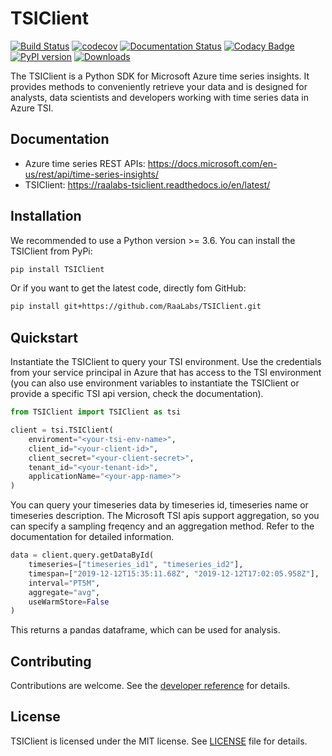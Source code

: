 # TSIClient
[![Build Status](https://dev.azure.com/raalabs/One%20Operation%20Analytics%20Serving/_apis/build/status/RaaLabs.TSIClient?branchName=master)](https://dev.azure.com/raalabs/One%20Operation%20Analytics%20Serving/_build/latest?definitionId=8&branchName=master)
[![codecov](https://codecov.io/gh/RaaLabs/TSIClient/branch/master/graph/badge.svg?token=8qlhjGp0Yu)](https://codecov.io/gh/RaaLabs/TSIClient)
[![Documentation Status](https://readthedocs.org/projects/raalabs-tsiclient/badge/?version=latest)](https://raalabs-tsiclient.readthedocs.io/en/latest/?badge=latest)
[![Codacy Badge](https://app.codacy.com/project/badge/Grade/e4ddf7b091dc4d4ebbe3bcd572487f02)](https://www.codacy.com/gh/RaaLabs/TSIClient?utm_source=github.com&amp;utm_medium=referral&amp;utm_content=RaaLabs/TSIClient&amp;utm_campaign=Badge_Grade)
[![PyPI version](https://badge.fury.io/py/TSIClient.svg)](https://badge.fury.io/py/TSIClient)
[![Downloads](https://pepy.tech/badge/tsiclient/month)](https://pepy.tech/project/tsiclient/month)

The TSIClient is a Python SDK for Microsoft Azure time series insights. It provides methods to conveniently retrieve your data and is designed
for analysts, data scientists and developers working with time series data in Azure TSI.

## Documentation
- Azure time series REST APIs: <https://docs.microsoft.com/en-us/rest/api/time-series-insights/>
- TSIClient: <https://raalabs-tsiclient.readthedocs.io/en/latest/>

## Installation
We recommended to use a Python version >= 3.6. You can install the TSIClient from PyPi:
````bash
pip install TSIClient
````
Or if you want to get the latest code, directly fom GitHub:

````bash
pip install git+https://github.com/RaaLabs/TSIClient.git
````
## Quickstart
Instantiate the TSIClient to query your TSI environment. Use the credentials from your service principal in Azure that has access to the TSI environment (you can also use environment variables to instantiate the TSIClient or provide a specific TSI api version, check the documentation).

````python
from TSIClient import TSIClient as tsi

client = tsi.TSIClient(
    enviroment="<your-tsi-env-name>",
    client_id="<your-client-id>",
    client_secret="<your-client-secret>",
    tenant_id="<your-tenant-id>",
    applicationName="<your-app-name>">
)
````

You can query your timeseries data by timeseries id, timeseries name or timeseries description. The Microsoft TSI apis support aggregation, so you can specify a sampling freqency and an aggregation method. Refer to the documentation for detailed information.

````python
data = client.query.getDataById(
    timeseries=["timeseries_id1", "timeseries_id2"],
    timespan=["2019-12-12T15:35:11.68Z", "2019-12-12T17:02:05.958Z"],
    interval="PT5M",
    aggregate="avg",
    useWarmStore=False
)
````

This returns a pandas dataframe, which can be used for analysis.

## Contributing
Contributions are welcome. See the [developer reference](docs/source/developer.rst) for details.

## License
TSIClient is licensed under the MIT license. See [LICENSE](LICENSE.txt) file for details.
